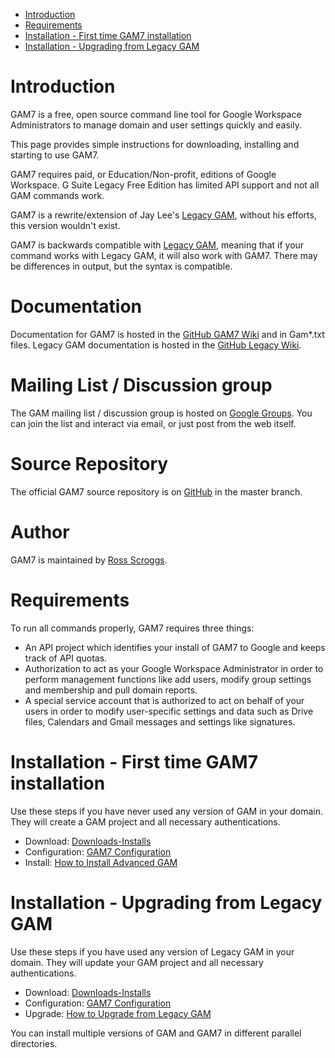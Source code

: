 - [Introduction](#introduction)
- [Requirements](#requirements)
- [Installation - First time GAM7 installation](#installation---first-time-gam7-installation)
- [Installation - Upgrading from Legacy GAM](#installation---upgrading-from-legacy-gam)

# Introduction
GAM7 is a free, open source command line tool for Google Workspace Administrators to manage domain and user settings quickly and easily.

This page provides simple instructions for downloading, installing and starting to use GAM7.

GAM7 requires paid, or Education/Non-profit, editions of Google Workspace. G Suite Legacy Free Edition has limited API support and not all GAM commands work.

GAM7 is a rewrite/extension of Jay Lee's [Legacy GAM], without his efforts, this version wouldn't exist.

GAM7 is backwards compatible with [Legacy GAM], meaning that if your command works with Legacy GAM, it will also work with GAM7. There may be differences in output, but the syntax is compatible.

# Documentation
Documentation for GAM7 is hosted in the [GitHub GAM7 Wiki] and in Gam*.txt files.
Legacy GAM documentation is hosted in the [GitHub Legacy Wiki].

# Mailing List / Discussion group
The GAM mailing list / discussion group is hosted on [Google Groups].  You can join the list and interact via email, or just post from the web itself.

# Source Repository
The official GAM7 source repository is on [GitHub] in the master branch.

# Author
GAM7 is maintained by <a href="mailto:ross.scroggs@gmail.com">Ross Scroggs</a>.

# Requirements
To run all commands properly, GAM7 requires three things:
* An API project which identifies your install of GAM7 to Google and keeps track of API quotas.
* Authorization to act as your Google Workspace Administrator in order to perform management functions like add users, modify group settings and membership and pull domain reports.
* A special service account that is authorized to act on behalf of your users in order to modify user-specific settings and data such as Drive files, Calendars and Gmail messages and settings like signatures.

# Installation - First time GAM7 installation
Use these steps if you have never used any version of GAM in your domain. They will create a GAM project
and all necessary authentications.

* Download: [Downloads-Installs](Downloads-Installs)
* Configuration: [GAM7 Configuration](gam.cfg)
* Install: [How to Install Advanced GAM](How-to-Install-Advanced-GAM)

# Installation - Upgrading from Legacy GAM
Use these steps if you have used any version of Legacy GAM in your domain. They will update your GAM project
and all necessary authentications.

* Download: [Downloads-Installs](Downloads-Installs)
* Configuration: [GAM7 Configuration](gam.cfg)
* Upgrade: [How to Upgrade from Legacy GAM](How-to-Upgrade-from-Legacy-GAM)

You can install multiple versions of GAM and GAM7 in different parallel directories.

[Legacy GAM]: https://github.com/GAM-team/GAM/releases?q=6.58&expanded=true
[GAM7]: https://github.com/GAM-team/GAM
[GitHub Releases]: https://github.com/GAM-team/GAM/releases
[GitHub]: https://github.com/GAM-team/GAM/tree/master
[GitHub Legacy Wiki]: https://github.com/GAM-team/GAM/wiki/
[GitHub GAM7 Wiki]: https://github.com/GAM-team/GAM/wiki/
[Google Groups]: https://groups.google.com/group/google-apps-manager
[GAM Updates]: https://github.com/GAM-team/GAM/wiki/GamUpdates
